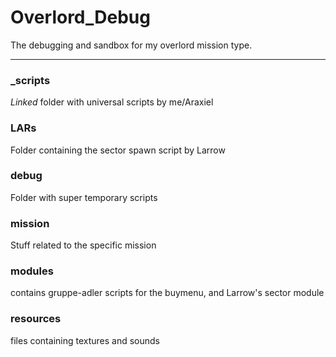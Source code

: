 # Overlord_Debug
The debugging and sandbox for my overlord mission type.

---

### _scripts
_Linked_ folder with universal scripts by me/Araxiel

### LARs
Folder containing the sector spawn script by Larrow

### debug
Folder with super temporary scripts

### mission
Stuff related to the specific mission

### modules
contains gruppe-adler scripts for the buymenu, and Larrow's sector module

### resources
files containing textures and sounds